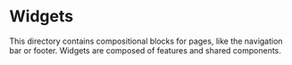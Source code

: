 # Widgets

This directory contains compositional blocks for pages, like the navigation bar or footer. Widgets are composed of features and shared components.
